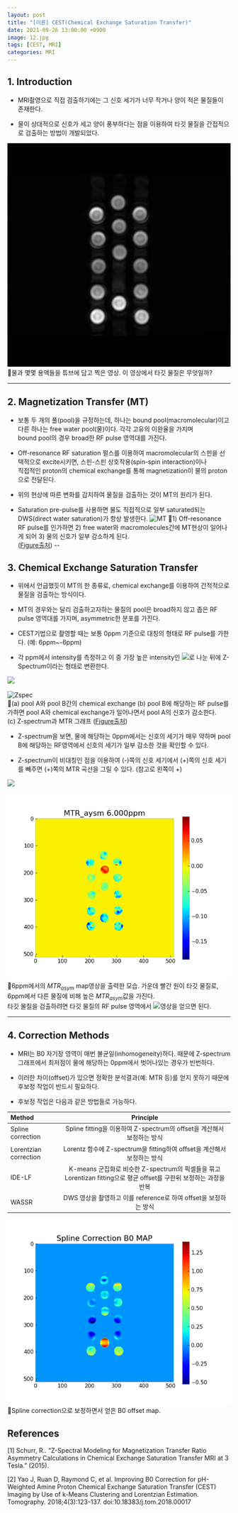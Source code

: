 ```yaml
---
layout: post
title: "[이론] CEST(Chemical Exchange Saturation Transfer)"
date: 2021-09-26 13:00:00 +0900
image: 12.jpg
tags: [CEST, MRI]
categories: MRI
---
```


## 1. Introduction
  * MRI촬영으로 직접 검출하기에는 그 신호 세기가 너무 작거나 양이 적은 물질들이 존재한다. 
  
  * 물이 상대적으로 신호가 세고 양이 풍부하다는 점을 이용하여 타깃 물질을 간접적으로 검출하는 방법이 개발되었다.

  ![sample](https://raw.githubusercontent.com/kim01414/kim01414.github.io/master/_posts/figures/CEST/samples.jpg)  
  🔺물과 몇몇 용액들을 튜브에 담고 찍은 영상. 이 영상에서 타깃 물질은 무엇일까?

---
## 2. Magnetization Transfer (MT)
  * 보통 두 개의 풀(pool)을 규정하는데, 하나는 bound pool(macromolecular)이고 다른 하나는 free water pool(물)이다. 각각 고유의 이완율을 가지며  
    bound pool의 경우 broad한 RF pulse 영역대를 가진다.
  
  * Off-resonance RF saturation 펄스를 이용하여 macromolecular의 스핀을 선택적으로 excite시키면, 스핀-스핀 상호작용(spin-spin interaction)이나  
  직접적인 proton의 chemical exchange를 통해 magnetization이 물의 proton으로 전달된다. 

  * 위의 현상에 따른 변화를 감지하여 물질을 검출하는 것이 MT의 원리가 된다.
  
  * Saturation pre-pulse를 사용하면 물도 직접적으로 일부 saturated되는 DWS(direct water saturation)가 항상 발생한다.
  ![MT](https://media.springernature.com/original/springer-static/image/chp%3A10.1007%2F978-3-030-48419-4_18/MediaObjects/454285_1_En_18_Fig1_HTML.jpg)
  🔺1) Off-resonance RF pulse를 인가하면 2) free water와 macromolecules간에 MT현상이 일어나게 되어 3) 물의 신호가 일부 감소하게 된다.   
  ([Figure출처](https://link.springer.com/chapter/10.1007/978-3-030-48419-4_18))
--  
## 3. Chemical Exchange Saturation Transfer
  * 위에서 언급했듯이 MT의 한 종류로, chemical exchange를 이용하여 간적적으로 물질을 검출하는 방식이다.
  
  * MT의 경우와는 달리 검출하고자하는 물질의 pool은 broad하지 않고 좁은 RF pulse 영역대를 가지며, asymmetric한 분포를 가진다.

  * CEST기법으로 촬영할 때는 보통 0ppm 기준으로 대칭의 형태로 RF pulse를 가한다. (예: 6ppm~-6ppm)

  * 각 ppm에서 intensity를 측정하고 이 중 가장 높은 intensity인 <img src="https://render.githubusercontent.com/render/math?math=I_{0}">로 나눈 뒤에 Z-Spectrum이라는 형태로 변환한다.  

   <img src="https://render.githubusercontent.com/render/math?math=\Large Z(w_{RF}) = 1 - I(w_{RF})/I_{0}">

  
  ![Zspec](https://europepmc.org/articles/PMC3602140/bin/nihms-427344-f0001.jpg)  
  🔺(a) pool A와 pool B간의 chemical exchange (b) pool B에 해당하는 RF pulse를 가하면 pool A와 chemical exchange가 일어나면서 pool A의 신호가 감소한다.  
  (c) Z-spectrum과 MTR 그래프 ([Figure출처](https://europepmc.org/article/med/23273841))

  * Z-spectrum을 보면, 물에 해당하는 0ppm에서는 신호의 세기가 매우 약하며 pool B에 해당하는 RF영역에서 신호의 세기가 일부 감소한 것을 확인할 수 있다.

  * Z-spectrum이 비대칭인 점을 이용하여 (-)쪽의 신호 세기에서 (+)쪽의 신호 세기를 빼주면 (+)쪽의 MTR 곡선을 그릴 수 있다. (참고로 왼쪽이 +)

 <img src="https://render.githubusercontent.com/render/math?math=\Large MTR_{asym}(w_{RF}) = Z(-w_{RF}) - Z(w_{RF})">

  ![MTR](https://raw.githubusercontent.com/kim01414/kim01414.github.io/master/_posts/figures/CEST/MTR.png)  
  🔺6ppm에서의 $MTR_{asym}$ map영상을 출력한 모습. 가운데 빨간 원이 타깃 물질로, 6ppm에서 다른 물질에 비해 높은 $MTR_{asym}$값을 가진다.  
  타깃 물질을 검출하려면 타깃 물질의 RF pulse 영역에서 <img src="https://render.githubusercontent.com/render/math?math=\Large MTR_{asym}">영상을 얻으면 된다.

---
## 4. Correction Methods
  * MRI는 B0 자기장 영역이 매번 불균일(inhomogeneity)하다. 때문에 Z-spectrum 그래프에서 최저점이 물에 해당하는 0ppm에서 벗어나있는 경우가 빈번하다. 
  
  * 이러한 차이(offset)가 있으면 정확한 분석결과(예: MTR 등)를 얻지 못하기 때문에 후보정 작업이 반드시 필요하다.

  * 후보정 작업은 다음과 같은 방법들로 가능하다.

  Method | Principle 
  :----- | :------: 
  Spline correction     | Spline fitting을 이용하여 Z-spectrum의 offset을 계산해서 보정하는 방식
  Lorentzian correction | Lorentz 함수에 Z-spectrum을 fitting하여 offset을 계산해서 보정하는 방식 
  IDE-LF                | K-means 군집화로 비슷한 Z-spectrum의 픽셀들을 묶고 Lorentizan fitting으로 평균 offset를 구한뒤 보정하는 과정을 반복
  WASSR                 | DWS 영상을 촬영하고 이를 reference로 하여 offset을 보정하는 방식

  ![B0map](https://raw.githubusercontent.com/kim01414/kim01414.github.io/master/_posts/figures/CEST/B0map.png)  
  🔺Spline correction으로 보정하면서 얻은 B0 offset map.
 
## References
[1] Schurr, R.. “Z-Spectral Modeling for Magnetization Transfer Ratio Asymmetry Calculations in Chemical Exchange Saturation Transfer MRI at 3 Tesla.” (2015).

[2] Yao J, Ruan D, Raymond C, et al. Improving B0 Correction for pH-Weighted Amine Proton Chemical Exchange Saturation Transfer (CEST) Imaging   by Use of k-Means Clustering and Lorentzian Estimation. Tomography. 2018;4(3):123-137. doi:10.18383/j.tom.2018.00017
